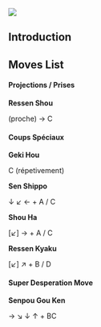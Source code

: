 ![](Ffsptung.PNG)  

## Introduction

## Moves List

#### Projections / Prises

**Ressen Shou**

(proche) → C

#### Coups Spéciaux

**Geki Hou**

C (répetivement)

**Sen Shippo**

↓ ↙ ← + A / C

**Shou Ha**

\[↙\] → + A / C

**Ressen Kyaku**

\[↙\] ↗ + B / D

#### Super Desperation Move

**Senpou Gou Ken**

→ ↘ ↓ ↑ + BC
